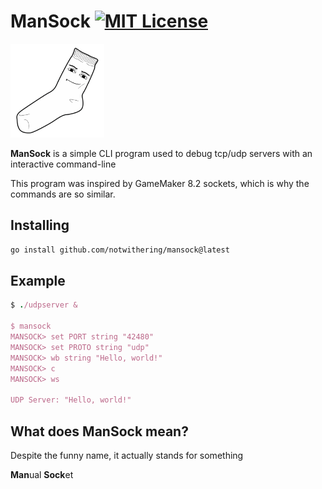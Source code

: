 # ManSock [![MIT License](https://img.shields.io/badge/License-MIT-a10b31)](https://github.com/notwithering/mansock/blob/master/LICENSE)
<img src="sock.png" width=150px alt="sock with roblox man face">

**ManSock** is a simple CLI program used to debug tcp/udp servers with an interactive command-line

This program was inspired by GameMaker 8.2 sockets, which is why the commands are so similar. 

## Installing
```bash
go install github.com/notwithering/mansock@latest
```
## Example
```ruby
$ ./udpserver &

$ mansock
MANSOCK> set PORT string "42480"
MANSOCK> set PROTO string "udp"
MANSOCK> wb string "Hello, world!"
MANSOCK> c
MANSOCK> ws

UDP Server: "Hello, world!"
```

## What does ManSock mean?
Despite the funny name, it actually stands for something

**Man**ual **Sock**et